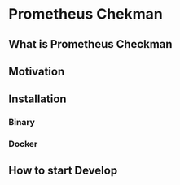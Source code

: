 # Prometheus Chekman

## What is Prometheus Checkman

## Motivation

## Installation

### Binary

### Docker

## How to start Develop

